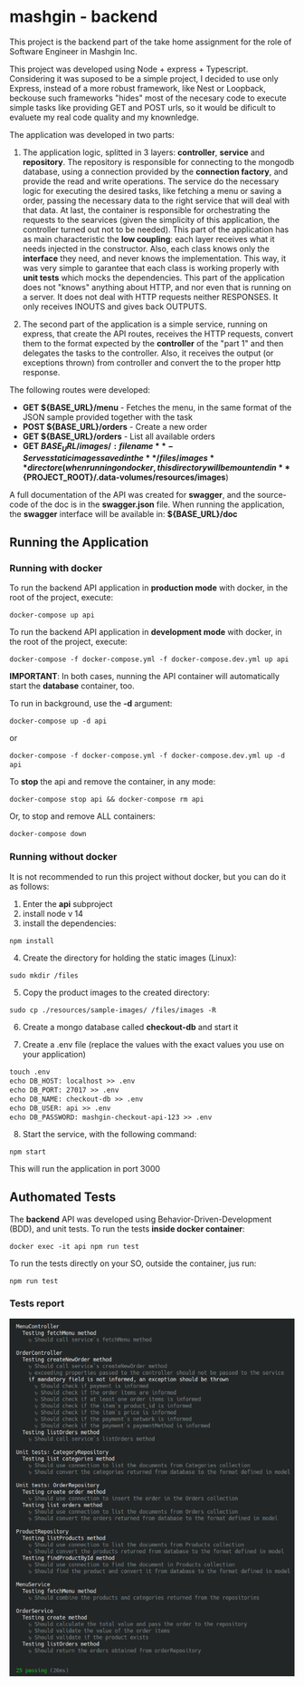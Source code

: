 # mashgin - backend

This project is the backend part of the take home assignment for the role of Software Engineer in Mashgin Inc.

This project was developed using Node + express + Typescript. Considering it was suposed to be a simple project, I decided to use only Express, instead of a more robust framework, like Nest or Loopback, beckouse such frameworks "hides" most of the necesary code to execute simple tasks like providing GET and POST urls, so it would be dificult to evaluete my real code quality and my knownledge.

The application was developed in two parts:

1. The application logic, splitted in 3 layers: **controller**, **service** and **repository**. The repository is responsible for connecting to the mongodb database, using a connection provided by the **connection factory**, and provide the read and write operations. The service do the necessary logic for executing the desired tasks, like fetching a menu or saving a order, passing the necessary data to the right service that will deal with that data. At last, the container is responsible for orchestrating the requests to the searvices (given the simplicity of this application, the controller turned out not to be needed).  This part of the application has as main characteristic the **low coupling**: each layer receives what it needs injected in the constructor. Also, each class knows only the **interface** they need, and never knows the implementation. This way, it was very simple to garantee that each class is working properly with **unit tests** which mocks the dependencies. This part of the application does not "knows" anything about HTTP, and nor even that is running on a server. It does not deal with HTTP requests neither RESPONSES. It only receives INOUTS and gives back OUTPUTS.

2. The second part of the application is a simple service, running on express, that create the API routes, receives the HTTP requests, convert them to the format expected by the **controller** of the "part 1" and then delegates the tasks to the controller. Also, it receives the output (or exceptions thrown)  from controller and convert the to the proper http response.

The following routes were developed:


* **GET ${BASE_URL}/menu** - Fetches the menu, in the same format of the JSON sample provided together with the task
* **POST ${BASE_URL}/orders** - Create a new order
* **GET ${BASE_URL}/orders** - List all available orders
* **GET ${BASE_URL}/images/:filename** - Serves static images saved in the **/files/images** directore (when running on docker, this directory will be mountend in **${PROJECT_ROOT}/.data-volumes/resources/images**)


A full documentation of the API was created for **swagger**, and the source-code of the doc is in the **swagger.json** file. When running the application, the **swagger** interface will be available in: **${BASE_URL}/doc**


## Running the Application

### Running with docker

To run the backend API application in **production mode** with docker, in the root of the project, execute:

```
docker-compose up api
```

To run the backend API application in **development mode** with docker, in the root of the project, execute:

```
docker-compose -f docker-compose.yml -f docker-compose.dev.yml up api
```

**IMPORTANT**: In both cases, nunning the API container will automatically start the **database** container, too.

To run in background, use the **-d** argument:


```
docker-compose up -d api
```
or
```
docker-compose -f docker-compose.yml -f docker-compose.dev.yml up -d api
```

To **stop** the api and remove the container, in any mode:


```
docker-compose stop api && docker-compose rm api
```

Or, to stop and remove ALL containers:


```
docker-compose down
```



### Running without docker

It is not recommended to run this project without docker, but you can do it as follows:

1. Enter the **api** subproject
2. install node v 14
3. install the dependencies:
```
npm install
```
4. Create the directory for holding the static images (Linux):
```
sudo mkdir /files
```

5. Copy the product images to the created directory:
```
sudo cp ./resources/sample-images/ /files/images -R
```
6. Create a mongo database called **checkout-db** and start it

7. Create a .env file (replace the values with the exact values you use on your application)
```
touch .env
echo DB_HOST: localhost >> .env
echo DB_PORT: 27017 >> .env
echo DB_NAME: checkout-db >> .env
echo DB_USER: api >> .env
echo DB_PASSWORD: mashgin-checkout-api-123 >> .env
```

8. Start the service, with the following command:
```
npm start
```

This will run the application in port 3000



## Authomated Tests

The **backend** API was developed using Behavior-Driven-Development (BDD), and unit tests. To run the tests **inside docker container**:

```
docker exec -it api npm run test
```

To run the tests directly on your SO, outside the container, jus run:

```
npm run test
```

### Tests report

![Tests Report](../resources/prints/4-unit-tests.png?raw=true "Title")

